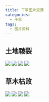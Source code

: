 ```yaml
---
title: 干旱图片资源
categories:
  - 干旱
tags:
  - 图片资料
---
```


## 土地皲裂
![](https://img.51miz.com/Photo/2017/04/27/22/P309800_b534767573790922149a81582efa077d.jpg!/quality/90/unsharp/true/compress/true/format/webp/fh/630)
![](https://img.51miz.com/Photo/2017/05/13/07/P790778_872a7bf68d854a6016f5783513fdb031.jpg!/quality/90/unsharp/true/compress/true/format/webp/fh/630)
![](https://img.51miz.com/Photo/2017/04/28/18/P310814_6395ef21aa146e5b1525d129a97e8214.jpg!/quality/90/unsharp/true/compress/true/format/webp/fh/630)
![](https://img.51miz.com/Photo/2018/02/12/15/P1382924_93534211918bfb10754d14827f9fe216.jpg!/quality/90/unsharp/true/compress/true/format/webp/fh/630)

## 草木枯败
![](https://img.51miz.com/Photo/2017/05/26/05/P1112813_df70989b139ad810d9c085ed48d90359.jpg!/quality/90/unsharp/true/compress/true/format/webp/fh/630)
![](https://img.51miz.com/Photo/2017/05/25/23/P882613_730654d3cbe380e44abced21294e7193.jpg!/quality/90/unsharp/true/compress/true/format/webp/fh/630)
![](https://img.51miz.com/Photo/2017/06/25/02/P1147461_4e1861c01965ce2b4fbc76cf79303b30.jpg!/quality/90/unsharp/true/compress/true/format/webp/fh/630)
![](https://img.51miz.com/Photo/2018/02/17/11/P1441038_fddf55987cdfed3c8e030e04267b9928.jpg!/quality/90/unsharp/true/compress/true/format/webp/fh/630)
